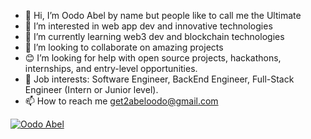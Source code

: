 - 👋 Hi, I’m Oodo Abel by name but people like to call me the Ultimate
- 👀 I’m interested in web app dev and innovative technologies
- 🌱 I’m currently learning web3 dev and blockchain technologies
- 💞 I’m looking to collaborate on amazing projects
- 😊 I’m looking for help with open source projects, hackathons, internships, and entry-level opportunities.
- 💼 Job interests: Software Engineer, BackEnd Engineer, Full-Stack Engineer (Intern or Junior level).
- 📫 How to reach me get2abeloodo@gmail.com


[![Oodo Abel](https://github-readme-activity-graph.vercel.app/graph?username=oodoabel&custom_title=Oodo%20Abel%27s%20activity%20chart&hide_border=true&theme=github-compact)](#)
